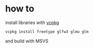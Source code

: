 # how to
install libraries with [vcpkg](https://github.com/microsoft/vcpkg)
```vcpkg
vcpkg install freetype glfw3 glew glm
```
and build with MSVS
